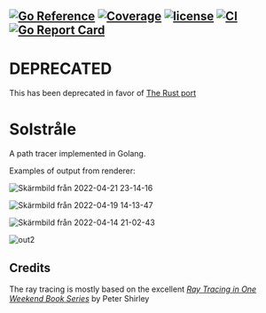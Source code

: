 [![Go Reference](https://pkg.go.dev/badge/github.com/DanielPettersson/solstrale.svg)](https://pkg.go.dev/github.com/DanielPettersson/solstrale)
[![Coverage](https://codecov.io/gh/DanielPettersson/solstrale/branch/main/graphs/badge.svg?branch=main)](https://codecov.io/gh/DanielPettersson/solstrale)
[![license](https://img.shields.io/github/license/DanielPettersson/solstrale.svg)](https://tldrlegal.com/license/gnu-general-public-license-v3-(gpl-3))
[![CI](https://github.com/DanielPettersson/solstrale/workflows/Go/badge.svg)](https://github.com/DanielPettersson/solstrale/actions?query=workflow%3CI)
[![Go Report Card](https://goreportcard.com/badge/github.com/DanielPettersson/solstrale)](https://goreportcard.com/report/github.com/DanielPettersson/solstrale)
------
# DEPRECATED
This has been deprecated in favor of [The Rust port](https://github.com/DanielPettersson/solstrale-rust)

# Solstråle
A path tracer implemented in Golang.

Examples of output from renderer:

![Skärmbild från 2022-04-21 23-14-16](https://user-images.githubusercontent.com/3603911/164553536-2aece6c7-9b1c-43a9-a93f-d5e7fe1d1ece.png)

![Skärmbild från 2022-04-19 14-13-47](https://user-images.githubusercontent.com/3603911/164302212-f2d0758b-c794-4a65-a204-c68c7b744ead.png)

![Skärmbild från 2022-04-14 21-02-43](https://user-images.githubusercontent.com/3603911/163459215-36e5738d-4a71-4d20-802b-839c6fde995a.png)

![out2](https://user-images.githubusercontent.com/3603911/160006652-39fef265-cc9e-44e0-90db-b370f1daaf89.png)

## Credits
The ray tracing is mostly based on the excellent [_Ray Tracing in One Weekend Book Series_](https://github.com/RayTracing/raytracing.github.io) by Peter Shirley


